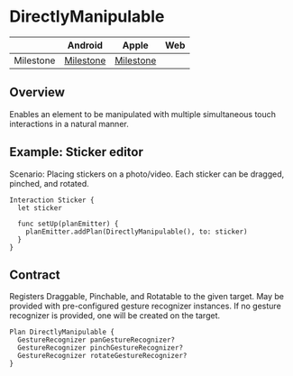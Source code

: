# DirectlyManipulable

|  | Android | Apple | Web |
| --- | --- | --- | --- |
| Milestone | [Milestone](https://github.com/material-motion/material-motion-family-direct-manipulation-android/milestone/1) | [Milestone](https://github.com/material-motion/material-motion-family-gestures-swift/milestone/1) | &nbsp; |

## Overview

Enables an element to be manipulated with multiple simultaneous touch interactions in a natural manner.

## Example: Sticker editor

Scenario: Placing stickers on a photo\/video. Each sticker can be dragged, pinched, and rotated.

```
Interaction Sticker {
  let sticker

  func setUp(planEmitter) {
    planEmitter.addPlan(DirectlyManipulable(), to: sticker)
  }
}
```

## Contract

Registers Draggable, Pinchable, and Rotatable to the given target. May be provided with pre-configured gesture recognizer instances. If no gesture recognizer is provided, one will be created on the target.

```
Plan DirectlyManipulable {
  GestureRecognizer panGestureRecognizer?
  GestureRecognizer pinchGestureRecognizer?
  GestureRecognizer rotateGestureRecognizer?
}
```
